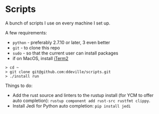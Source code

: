# Scripts

A bunch of scripts I use on every machine I set up.

A few requirements:

- `python` - preferably 2.7.10 or later, 3 even better
- `git` - to clone this repo
- `sudo` - so that the current user can install packages
- if on MacOS, install [iTerm2](https://www.iterm2.com/downloads.html)

```
> cd ~
> git clone git@github.com:ddeville/scripts.git
> ./install run
```

Things to do:

* Add the rust source and linters to the rustup install (for YCM to offer auto completion): `rustup component add rust-src rustfmt clippy`.
* Install Jedi for Python auto completion: `pip install jedi`
